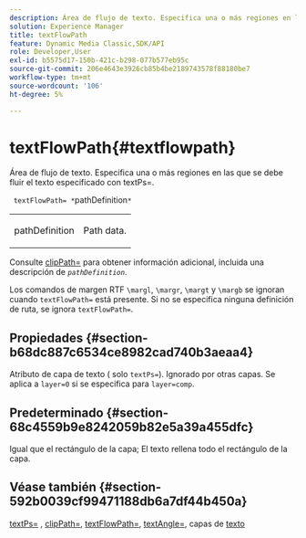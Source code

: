 ```yaml
---
description: Área de flujo de texto. Especifica una o más regiones en las que se debe fluir el texto especificado con textPs=.
solution: Experience Manager
title: textFlowPath
feature: Dynamic Media Classic,SDK/API
role: Developer,User
exl-id: b5575d17-150b-421c-b298-077b577eb95c
source-git-commit: 206e4643e3926cb85b4be2189743578f88180be7
workflow-type: tm+mt
source-wordcount: '106'
ht-degree: 5%

---
```


# textFlowPath{#textflowpath}

Área de flujo de texto. Especifica una o más regiones en las que se debe fluir el texto especificado con textPs=.

` textFlowPath= *`pathDefinition`*`

<table id="simpletable_52CEFF5C3CCB4642A9A320D01B1BF8E0"> 
 <tr class="strow"> 
  <td class="stentry"> <p> <span class="varname"> pathDefinition  </span> </p> </td> 
  <td class="stentry"> <p>Path data. </p> </td> 
 </tr> 
</table>

Consulte [clipPath=](../../../../../is-api/http-ref/image-serving-api-ref/c-http-protocol-reference/c-command-reference/r-clippath.md#reference-8139b1b52dc54749b51b109521ddf83d) para obtener información adicional, incluida una descripción de *`pathDefinition`*.

Los comandos de margen RTF `\margl`, `\margr`, `\margt` y `\margb` se ignoran cuando `textFlowPath=` está presente. Si no se especifica ninguna definición de ruta, se ignora `textFlowPath=`.

## Propiedades {#section-b68dc887c6534ce8982cad740b3aeaa4}

Atributo de capa de texto ( solo `textPs=`). Ignorado por otras capas. Se aplica a `layer=0` si se especifica para `layer=comp`.

## Predeterminado {#section-68c4559b9e8242059b82e5a39a455dfc}

Igual que el rectángulo de la capa; El texto rellena todo el rectángulo de la capa.

## Véase también {#section-592b0039cf99471188db6a7df44b450a}

[textPs=](../../../../../is-api/http-ref/image-serving-api-ref/c-http-protocol-reference/c-command-reference/r-textps.md#reference-4209a2a6169f44278da2647cfb0cd767) ,  [clipPath=](../../../../../is-api/http-ref/image-serving-api-ref/c-http-protocol-reference/c-command-reference/r-clippath.md#reference-8139b1b52dc54749b51b109521ddf83d),  [textFlowPath=](../../../../../is-api/http-ref/image-serving-api-ref/c-http-protocol-reference/c-command-reference/r-textflowpath.md#reference-0b8d9493d71342f0b6a64a6d221584ef),  [textAngle=](../../../../../is-api/http-ref/image-serving-api-ref/c-http-protocol-reference/c-command-reference/r-textangle.md#reference-447f624c0e764d0cb5c75846d1b44d15), capas de  [texto](../../../../../is-api/http-ref/image-serving-api-ref/c-http-protocol-reference/c-text-formatting/r-text-layers.md#reference-47e78cfb18134db5ab09e17af14a6a8f)
